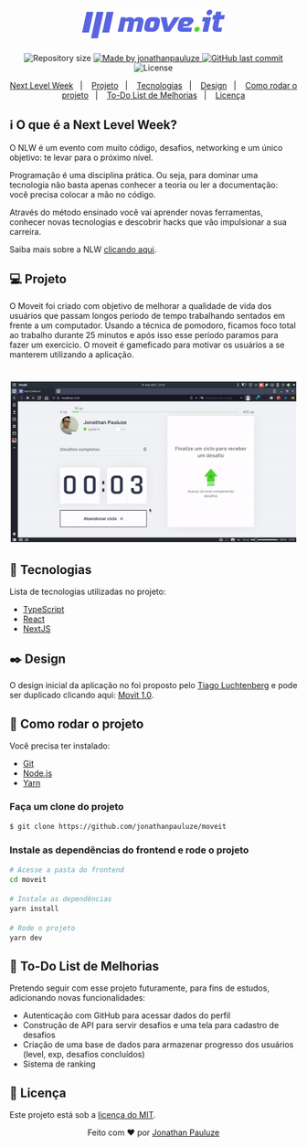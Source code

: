 <h1 align="center">
    <img alt="Moveit" title="Moveit" src="./public/logo-full.svg" width="250px" />
</h1>

<p align="center">	
  <img alt="Repository size" src="https://img.shields.io/github/repo-size/jonathanpauluze/moveit">
	
  <a href="https://www.linkedin.com/in/jonathanpauluze/">
    <img alt="Made by jonathanpauluze" src="https://img.shields.io/badge/made%20by-jonathanpauluze-%2304D361">
  </a>
  
  <a href="https://github.com/jonathanpauluze/moveit/commits/main">
    <img alt="GitHub last commit" src="https://img.shields.io/github/last-commit/jonathanpauluze/moveit">
  </a>

  <img alt="License" src="https://img.shields.io/badge/license-MIT-brightgreen">

</p>
<p align="center">
  <a href="#information_source-o-que-e-a-next-level-week">Next Level Week</a>&nbsp;&nbsp;&nbsp;|&nbsp;&nbsp;&nbsp;
  <a href="#computer-projeto">Projeto</a>&nbsp;&nbsp;&nbsp;|&nbsp;&nbsp;&nbsp;
  <a href="#rocket-tecnologias">Tecnologias</a>&nbsp;&nbsp;&nbsp;|&nbsp;&nbsp;&nbsp;
  <a href="#black_nib-design">Design</a>&nbsp;&nbsp;&nbsp;|&nbsp;&nbsp;&nbsp;
  <a href="#wrench-como-rodar-o-projeto">Como rodar o projeto</a>&nbsp;&nbsp;&nbsp;|&nbsp;&nbsp;&nbsp;
  <a href="#construction-to-do-list-de-melhorias">To-Do List de Melhorias</a>&nbsp;&nbsp;&nbsp;|&nbsp;&nbsp;&nbsp;
  <a href="#memo-licença">Licença</a>
</p>

## :information_source: O que é a Next Level Week?

O NLW é um evento com muito código, desafios, networking e um único objetivo: te levar para o próximo nível.

Programação é uma disciplina prática. Ou seja, para dominar uma tecnologia não basta apenas conhecer a teoria ou ler a documentação: você precisa colocar a mão no código.

Através do método ensinado você vai aprender novas ferramentas, conhecer novas tecnologias e descobrir hacks que vão impulsionar a sua carreira.

Saiba mais sobre a NLW [clicando aqui](https://nextlevelweek.com).


## :computer: Projeto

O Moveit foi criado com objetivo de melhorar a qualidade de vida dos usuários que passam longos período de tempo trabalhando sentados em frente a um computador. Usando a técnica de pomodoro, ficamos foco total ao trabalho durante 25 minutos e após isso esse período paramos para fazer um exercício. O moveit é gameficado para motivar os usuários a se manterem utilizando a aplicação.

<h1 align="center">
    <img alt="Página inicial do Moveit" title="Página inicial do Moveit" src="./.github/moveit.gif" width="500px" />
</h1>


## :rocket: Tecnologias

Lista de tecnologias utilizadas no projeto:

- [TypeScript](https://www.typescriptlang.org/)
- [React](https://reactjs.org)
- [NextJS](https://nextjs.org)

## :black_nib: Design

O design inicial da aplicação no foi proposto pelo [Tiago Luchtenberg](https://instagram.com/tiagoluchtenberg) e pode ser duplicado clicando aqui: [Movit 1.0](https://www.figma.com/file/ge20pu3ofMOKoliUyKx1Nl/Move.it-1.0/duplicate).
<!-- https://www.figma.com/file/vRbW1u0CEZuG2zE6bU5qLg/Move.it-2.0/duplicate -->

## :wrench: Como rodar o projeto

Você precisa ter instalado:
- [Git](https://git-scm.com)
- [Node.js](https://nodejs.org/)
- [Yarn](https://yarnpkg.com/)

### Faça um clone do projeto

```bash
$ git clone https://github.com/jonathanpauluze/moveit
```

### Instale as dependências do frontend e rode o projeto

```bash
# Acesse a pasta do frontend
cd moveit

# Instale as dependências
yarn install

# Rode o projeto
yarn dev
```

## :construction: To-Do List de Melhorias
Pretendo seguir com esse projeto futuramente, para fins de estudos, adicionando novas funcionalidades:
- Autenticação com GitHub para acessar dados do perfil
- Construção de API para servir desafios e uma tela para cadastro de desafios
- Criação de uma base de dados para armazenar progresso dos usuários (level, exp, desafios concluídos)
- Sistema de ranking

## :memo: Licença

Este projeto está sob a [licença do MIT](https://github.com/jonathanpauluze/moveit/blob/main/LICENSE).

<p align="center">Feito com ♥ por <a href="https://linkedin.com/in/jonathanpauluze">Jonathan Pauluze</a></p>
